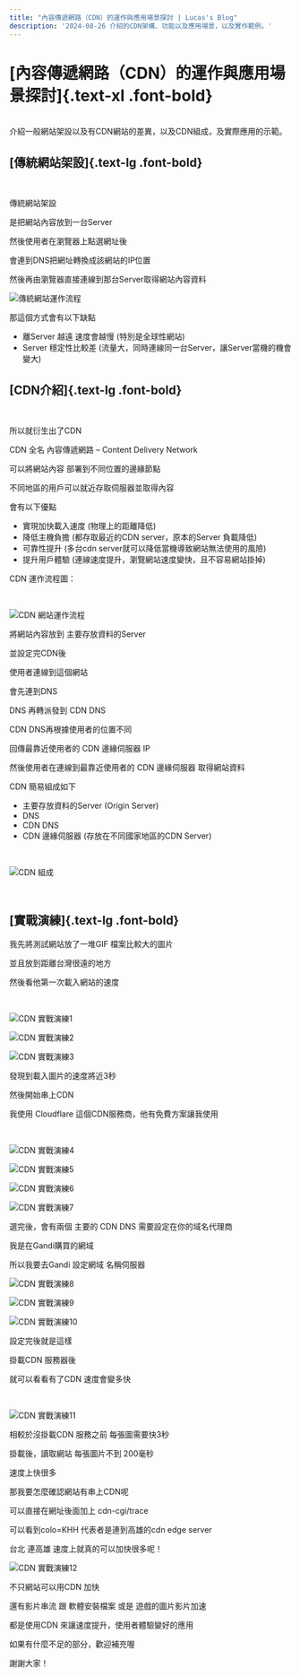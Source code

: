 ```yaml
---
title: "內容傳遞網路（CDN）的運作與應用場景探討 | Lucas's Blog"
description: '2024-08-26 介紹的CDN架構、功能以及應用場景​，以及實作範例。'
---
```


# [內容傳遞網路（CDN）的運作與應用場景探討]{.text-xl .font-bold}
<br>
介紹一般網站架設以及有CDN網站的差異，以及CDN組成，及實際應用的示範。

## [傳統網站架設]{.text-lg .font-bold}
<br>

傳統網站架設

是把網站內容放到一台Server

然後使用者在瀏覽器上點選網址後

會連到DNS把網址轉換成該網站的IP位置

然後再由瀏覽器直接連線到那台Server取得網站內容資料
<br>

![傳統網站運作流程](https://cdn.lucas-chen.website/2024/08/26/01.png)
<br>

那這個方式會有以下缺點

- 離Server 越遠 速度會越慢 (特別是全球性網站)
- Server 穩定性比較差 (流量大，同時連線同一台Server，讓Server當機的機會變大)


## [CDN介紹]{.text-lg .font-bold}
<br>

所以就衍生出了CDN

CDN 全名 內容傳遞網路 – Content Delivery Network

可以將網站內容 部署到不同位置的邊緣節點

不同地區的用戶可以就近存取伺服器並取得內容

會有以下優點

- 實現加快載入速度 (物理上的距離降低)
- 降低主機負擔 (都存取最近的CDN server，原本的Server 負載降低)
- 可靠性提升 (多台cdn server就可以降低當機導致網站無法使用的風險)
- 提升用戶體驗 (連線速度提升，瀏覽網站速度變快，且不容易網站掛掉)


CDN 運作流程圖：

<br>

![CDN 網站運作流程](https://cdn.lucas-chen.website/2024/08/26/02.png)
<br>

將網站內容放到 主要存放資料的Server

並設定完CDN後

使用者連線到這個網站

會先連到DNS

DNS 再轉派發到 CDN DNS

CDN DNS再根據使用者的位置不同

回傳最靠近使用者的 CDN 邊緣伺服器 IP

然後使用者在連線到最靠近使用者的 CDN 邊緣伺服器 取得網站資料


CDN 簡易組成如下

- 主要存放資料的Server (Origin Server)
- DNS
- CDN DNS
- CDN 邊緣伺服器 (存放在不同國家地區的CDN Server)

<br>

![CDN 組成](https://cdn.lucas-chen.website/2024/08/26/03.png)

<br>

## [實戰演練]{.text-lg .font-bold}

我先將測試網站放了一堆GIF 檔案比較大的圖片

並且放到距離台灣很遠的地方

然後看他第一次載入網站的速度

<br>

![CDN 實戰演練1](https://cdn.lucas-chen.website/2024/08/26/04.png)
<br>

![CDN 實戰演練2](https://cdn.lucas-chen.website/2024/08/26/05.png)
<br>

![CDN 實戰演練3](https://cdn.lucas-chen.website/2024/08/26/06.png)
<br>

發現到載入圖片的速度將近3秒

然後開始串上CDN

我使用 Cloudflare 這個CDN服務商，他有免費方案讓我使用

<br>

![CDN 實戰演練4](https://cdn.lucas-chen.website/2024/08/26/07.png)
<br>

![CDN 實戰演練5](https://cdn.lucas-chen.website/2024/08/26/08.png)
<br>

![CDN 實戰演練6](https://cdn.lucas-chen.website/2024/08/26/09.png)
<br>

![CDN 實戰演練7](https://cdn.lucas-chen.website/2024/08/26/10.png)
<br>

選完後，會有兩個 主要的 CDN DNS 需要設定在你的域名代理商

我是在Gandi購買的網域

所以我要去Gandi 設定網域 名稱伺服器
<br>

![CDN 實戰演練8](https://cdn.lucas-chen.website/2024/08/26/11.png)
<br>

![CDN 實戰演練9](https://cdn.lucas-chen.website/2024/08/26/12.png)
<br>

![CDN 實戰演練10](https://cdn.lucas-chen.website/2024/08/26/13.png)
<br>

設定完後就是這樣

掛載CDN 服務器後

就可以看看有了CDN 速度會變多快

<br>

![CDN 實戰演練11](https://cdn.lucas-chen.website/2024/08/26/14.png)
<br>

相較於沒掛載CDN 服務之前 每張圖需要快3秒

掛載後，讀取網站 每張圖片不到 200毫秒

速度上快很多

那我要怎麼確認網站有串上CDN呢

可以直接在網址後面加上 cdn-cgi/trace

可以看到colo=KHH 代表者是連到高雄的cdn edge server

台北 連高雄 速度上就真的可以加快很多呢！


![CDN 實戰演練12](https://cdn.lucas-chen.website/2024/08/26/15.png)
<br>


不只網站可以用CDN 加快

還有影片串流 跟  軟體安裝檔案  或是 遊戲的圖片影片加速

都是使用CDN 來讓速度提升，使用者體驗變好的應用


如果有什麼不足的部分，歡迎補充喔  

謝謝大家！